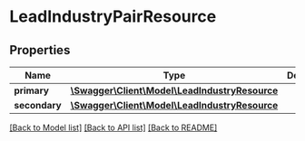 # LeadIndustryPairResource

## Properties
Name | Type | Description | Notes
------------ | ------------- | ------------- | -------------
**primary** | [**\Swagger\Client\Model\LeadIndustryResource**](LeadIndustryResource.md) |  | [optional] 
**secondary** | [**\Swagger\Client\Model\LeadIndustryResource**](LeadIndustryResource.md) |  | [optional] 

[[Back to Model list]](../README.md#documentation-for-models) [[Back to API list]](../README.md#documentation-for-api-endpoints) [[Back to README]](../README.md)


